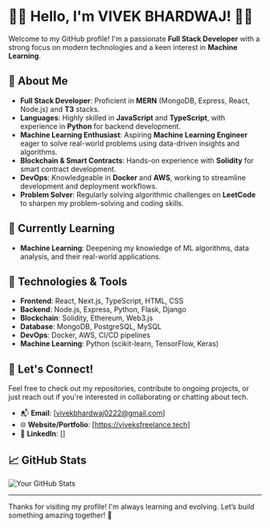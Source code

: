# 👨‍💻 Hello, I'm VIVEK BHARDWAJ! 👨‍💻

Welcome to my GitHub profile! I'm a passionate **Full Stack Developer** with a strong focus on modern technologies and a keen interest in **Machine Learning**. 

## 🚀 About Me

- **Full Stack Developer**: Proficient in **MERN** (MongoDB, Express, React, Node.js) and **T3** stacks.
- **Languages**: Highly skilled in **JavaScript** and **TypeScript**, with experience in **Python** for backend development.
- **Machine Learning Enthusiast**: Aspiring **Machine Learning Engineer** eager to solve real-world problems using data-driven insights and algorithms.
- **Blockchain & Smart Contracts**: Hands-on experience with **Solidity** for smart contract development.
- **DevOps**: Knowledgeable in **Docker** and **AWS**, working to streamline development and deployment workflows.
- **Problem Solver**: Regularly solving algorithmic challenges on **LeetCode** to sharpen my problem-solving and coding skills.

## 🌱 Currently Learning

- **Machine Learning**: Deepening my knowledge of ML algorithms, data analysis, and their real-world applications.

## 🔧 Technologies & Tools

- **Frontend**: React, Next.js, TypeScript, HTML, CSS
- **Backend**: Node.js, Express, Python, Flask, Django
- **Blockchain**: Solidity, Ethereum, Web3.js
- **Database**: MongoDB, PostgreSQL, MySQL
- **DevOps**: Docker, AWS, CI/CD pipelines
- **Machine Learning**: Python (scikit-learn, TensorFlow, Keras)
  
## 💬 Let's Connect!

Feel free to check out my repositories, contribute to ongoing projects, or just reach out if you're interested in collaborating or chatting about tech.

- 📬 **Email**: [vivekbhardwaj0222@gmail.com]
- 🌐 **Website/Portfolio**: [https://viveksfreelance.tech]
- 📱 **LinkedIn**: []

## 📈 GitHub Stats

![Your GitHub Stats](https://github-readme-stats.vercel.app/api?username=devvivekk&show_icons=true&hide_title=true&hide=prs&count_private=true&theme=radical)

---

Thanks for visiting my profile! I'm always learning and evolving. Let’s build something amazing together! 🚀
